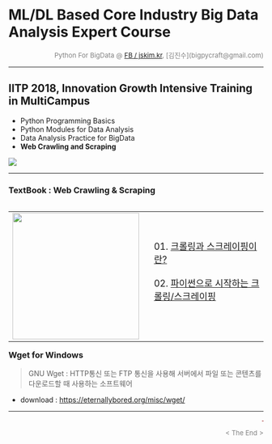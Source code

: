 
# ML/DL Based Core Industry Big Data Analysis Expert Course

<div align='right'><font size=2 color='gray'>Python For BigData @ <font color='blue'><a href='https://www.facebook.com/jskim.kr'>FB / jskim.kr</a></font>, [김진수](bigpycraft@gmail.com)</font></div>
<hr>

## IITP 2018, Innovation Growth Intensive Training in MultiCampus
>  
- Python Programming Basics
- Python Modules for Data Analysis
- Data Analysis Practice for BigData
- <b>Web Crawling and Scraping</b>

<img src="../images/img_front_readme_iitp.png">

<hr>

### TextBook : Web Crawling & Scraping

<table align="left">
    <tr align="left">
        <td width="300">
            <a href="https://www.seleniumhq.org/projects/webdriver/">
            <img src="../images/reference-03.png" width="250" />
            </a>
        </td>
        <td width="700">
<div align="left">
<font size="4">
01. <a href="https://htmlpreview.github.io/?https://github.com/bigpycraft/iitp18-multicampus/blob/master/section-D/html/WCS01_Wget_크롤링.html              "> 크롤링과 스크레이핑이란?                  </a>
<br/><br/>
02. <a href="https://htmlpreview.github.io/?https://github.com/bigpycraft/iitp18-multicampus/blob/master/section-D/html/WCS02_크롤링과_스크랩핑_ver2.html   "> 파이썬으로 시작하는 크롤링/스크레이핑     </a>
<br/><br/>
</font>
</div></td>
    </tr>
</table>
<br/>


<hr>

### Wget for Windows
> GNU Wget : HTTP통신 또는 FTP 통신을 사용해 서버에서 파일 또는 콘텐츠를 다운로드할 때 사용하는 소프트웨어
* download : https://eternallybored.org/misc/wget/


<hr>
<marquee><font size=3 color='brown'>The BigpyCraft find the information to design valuable society with Technology & Craft.</font></marquee>
<div align='right'><font size=2 color='gray'> &lt; The End &gt; </font></div>
